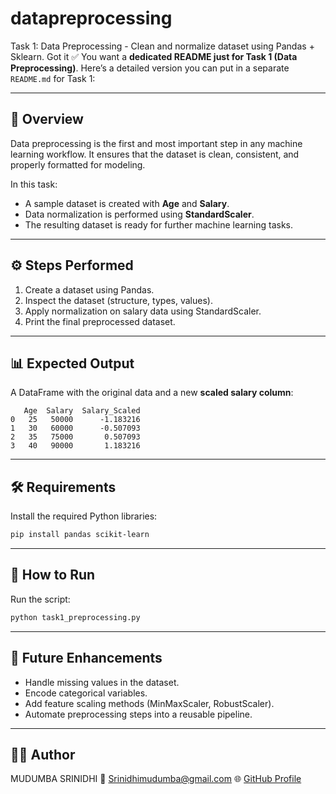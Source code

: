 # datapreprocessing
Task 1: Data Preprocessing - Clean and normalize dataset using Pandas + Sklearn.
Got it ✅ You want a **dedicated README just for Task 1 (Data Preprocessing)**.
Here’s a detailed version you can put in a separate `README.md` for Task 1:

---

## 📖 Overview
Data preprocessing is the first and most important step in any 
machine learning workflow. It ensures that the dataset is clean, 
consistent, and properly formatted for modeling.  

In this task:
- A sample dataset is created with **Age** and **Salary**.  
- Data normalization is performed using **StandardScaler**.  
- The resulting dataset is ready for further machine learning tasks.  

---

## ⚙️ Steps Performed
1. Create a dataset using Pandas.  
2. Inspect the dataset (structure, types, values).  
3. Apply normalization on salary data using StandardScaler.  
4. Print the final preprocessed dataset.  

---
## 📊 Expected Output

A DataFrame with the original data and a new **scaled salary column**:

```
   Age  Salary  Salary_Scaled
0   25   50000      -1.183216
1   30   60000      -0.507093
2   35   75000       0.507093
3   40   90000       1.183216
```

---

## 🛠️ Requirements

Install the required Python libraries:

```bash
pip install pandas scikit-learn
```

---

## 🚀 How to Run

Run the script:

```bash
python task1_preprocessing.py
```

---

## 🔮 Future Enhancements

* Handle missing values in the dataset.
* Encode categorical variables.
* Add feature scaling methods (MinMaxScaler, RobustScaler).
* Automate preprocessing steps into a reusable pipeline.

---

## 👨‍💻 Author

MUDUMBA SRINIDHI
📧 [Srinidhimudumba@gmail.com](mailto:srinidhimudumba@gmail.com)
🌐 [GitHub Profile](https://github.com/Srinidhi1009)

```
